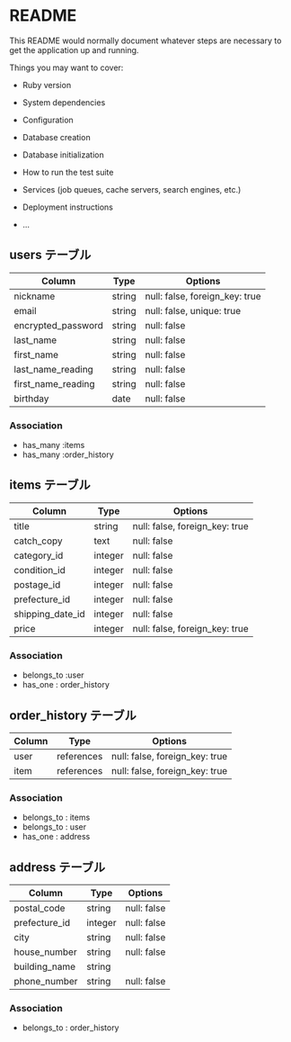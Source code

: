 # README

This README would normally document whatever steps are necessary to get the
application up and running.

Things you may want to cover:

* Ruby version

* System dependencies

* Configuration

* Database creation

* Database initialization

* How to run the test suite

* Services (job queues, cache servers, search engines, etc.)

* Deployment instructions

* ...


## users テーブル
| Column             | Type   | Options                                      |
| ------------------ | ------ | -----------                                  |
| nickname           | string | null: false, foreign_key: true |
| email              | string | null: false, unique: true |
| encrypted_password | string | null: false |
| last_name          | string | null: false |
| first_name         | string | null: false |
| last_name_reading  | string | null: false |
| first_name_reading | string | null: false |
| birthday           | date   | null: false |

### Association

- has_many :items
- has_many :order_history



## items テーブル
| Column             | Type       | Options     |
| ------------------ | ---------- | ----------- |
| title              | string     | null: false, foreign_key: true |
| catch_copy         | text       | null: false |
| category_id        | integer    | null: false | 
| condition_id       | integer    | null: false |
| postage_id         | integer    | null: false |
| prefecture_id      | integer    | null: false |
| shipping_date_id   | integer    | null: false |
| price              | integer    | null: false, foreign_key: true |

### Association

- belongs_to :user
- has_one : order_history


## order_history テーブル

| Column             | Type       |Options                         |
| ------------------ | ---------- | ---------------------          |
| user               | references | null: false, foreign_key: true |
| item               | references | null: false, foreign_key: true |

### Association
- belongs_to : items
- belongs_to : user
- has_one : address

## address テーブル

| Column             | Type       | Options               |
| ------------------ | ---------- | --------------------- |
| postal_code        | string     | null: false           |
| prefecture_id      | integer    | null: false           |
| city               | string     | null: false           |
| house_number       | string     | null: false           |
| building_name      | string     |
| phone_number       | string     | null: false           |

### Association
- belongs_to : order_history
